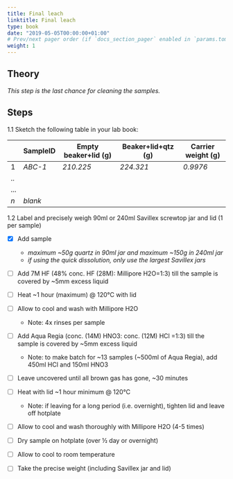 ```yaml
---
title: Final leach
linktitle: Final leach
type: book
date: "2019-05-05T00:00:00+01:00"
# Prev/next pager order (if `docs_section_pager` enabled in `params.toml`)
weight: 1
---
```

## Theory
_This step is the last chance for cleaning the samples._

## Steps
1.1 Sketch the following table in your lab book:

|    |SampleID|Empty beaker+lid (g)|Beaker+lid+qtz (g)|Carrier weight (g)|
|----|--------|--------------------|------------------|------------------|
|1   |_ABC-1_ |           _210.225_|         _224.321_|          _0.9976_|
|..  |        |                    |                  |                  |
|... |        |                    |                  |                  |
|_n_ |_blank_ |                    |                  |                  |

1.2 Label and precisely weigh 90ml or 240ml Savillex screwtop jar and lid (1 per sample)
- [x] Add sample 
   - _maximum ~50g quartz in 90ml jar and maximum ~150g in 240ml jar_
   - _if using the quick dissolution, only use the largest Savillex jars_

- [ ] Add 7M HF (48% conc. HF (28M): Millipore H2O=1:3) till the sample is covered by ~5mm excess liquid
- [ ] Heat ~1 hour (maximum) @ 120°C with lid 
- [ ] Allow to cool and wash with Millipore H2O
	 - Note: 4x rinses per sample

- [ ] Add Aqua Regia (conc. (14M) HNO3: conc. (12M) HCl =1:3) till the sample is covered by ~5mm excess liquid
	 - Note: to make batch for ~13 samples (~500ml  of Aqua Regia), add 450ml HCl and 150ml HNO3

- [ ] Leave uncovered until all brown gas has gone, ~30 minutes
- [ ] Heat with lid ~1 hour minimum @ 120°C
	 - Note: if leaving for a long period (i.e. overnight), tighten lid and leave off hotplate

- [ ] Allow to cool and wash thoroughly with Millipore H2O (4-5 times)
- [ ] Dry sample on hotplate (over ½ day or overnight)
- [ ] Allow to cool to room temperature
- [ ] Take the precise weight (including Savillex jar and lid)
